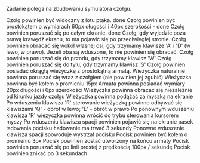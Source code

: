 
Zadanie polega na zbudowaniu symulatora czołgu.

Czołg powinien być widoczny z lotu ptaka. done
Czołg powinien być prostokątem o wymiarach 60px długości i 40px szerokości - done
Czołg powinien poruszać się po całym ekranie. done
Czołg, gdy wyjedzie poza prawą krawędź ekranu, to ma pojawić się po przeciwległej stronie.
Czołg powinien obracać się wokół własnej osi, gdy trzymamy klawisze 'A' i 'D' (w lewo, w prawo).
Jeżeli oba są wduszone, to nie powinien się obracać.
Czołg powinien poruszać się do przodu, gdy trzymamy klawisz 'W'
Czołg powinien poruszać się do tyłu, gdy trzymamy klawisz 'S'
Czołg powinien posiadać okrągłą wieżyczkę z prostokątną armatą.
Wieżyczka naturalnie powinna poruszać się wraz z czołgiem (nie powinien jej zgubić)
Wieżyczka powinna być kołem o promieniu 15px
Armata powinna posiadać wymiary 20px długości i 6px szerokości
Wieżyczka powinna obracać się niezależnie od kirunku jazdy czołgu
Wieżyczka powinna podążać za myszką na ekranie
Po wduszeniu klawisza 'R' sterowanie wieżyczką powinno odbywać się klawiszami 'Q' - obrót w lewo; 'E' - obrót w prawo
Po ponownym wduszeniu klawisza 'R' wieżyczka powinna wrócić do trybu sterowania kursorem myszy
Po wduszeniu klawisza spacji powinien pojawić się na ekranie pasek ładowania pocisku
Ładowanie ma trwać 3 sekundy
Ponowne wduszenie klawisza spacji spowoduje wystrzał pocisku
Pocisk powinien być kołem o promieniu 3px
Pocisk powinien zostać utworzony na końcu armaty
Pocisk powinien poruszać się po linii prostej z prędkością 100px / sekundę
Pocisk powinien znikać po 3 sekundach